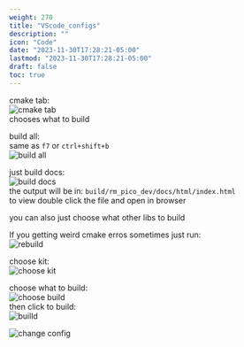 ```yaml
---
weight: 270
title: "VScode_configs"
description: ""
icon: "Code"
date: "2023-11-30T17:28:21-05:00"
lastmod: "2023-11-30T17:28:21-05:00"
draft: false
toc: true
---
```



cmake tab:  
![cmake tab](pics/cmake_tab.png)  
chooses what to build

build all:  
same as `f7` or `ctrl+shift+b`  
![build all](pics/build_all.png)

just build docs:  
![build docs](pics/build_docs.png)  
the output will be in: `build/rm_pico_dev/docs/html/index.html`  
to view double click the file and open in browser

you can also just choose what other libs to build

If you getting weird cmake erros sometimes just run:  
![rebuild](pics/rebuild.png)

choose kit:  
![choose kit](pics/choose_kit.png)

choose what to build:  
![choose build](pics/choose_what_to_build.png)  
then click to build:  
![builld](pics/to_build.png)


![change config](../../pics/change_config.png)